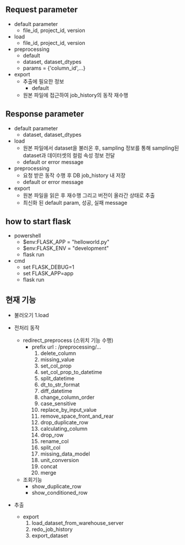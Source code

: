 
## Request parameter
 - default parameter
   - file_id, project_id, version
 - load
   - file_id, project_id, version
 - preprocessing
   - default
   - dataset, dataset_dtypes
   - params = {'column_id',...}
 - export
   - 추출에 필요한 정보
     - default
   - 원본 파일에 접근하여 job_history의 동작 재수행

## Response parameter
 - default parameter
   - dataset, dataset_dtypes
 - load
   - 원본 파일에서 dataset을 불러온 후, sampling 정보를 통해 sampling된 dataset과 데이터셋의 컬럼 속성 정보 전달
   - default or error message
 - preprocessing
   - 요청 받은 동작 수행 후 DB job_history 내 저장
   - default or error message
 - export
   - 원본 파일을 읽은 후 재수행 그리고 버전이 올라간 상태로 추출
   - 최신화 된 default param, 성공, 실패 message

## how to start flask
- powershell
  - $env:FLASK_APP = "helloworld.py"
  - $env:FLASK_ENV = "development"
  - flask run
- cmd
  - set FLASK_DEBUG=1
  - set FLASK_APP=app
  - flask run

## 현재 기능
- 불러오기
  1.load

- 전처리 동작
  - redirect_preprocess (스위치 기능 수행)
    - prefix url : /preprocessing/...
      1. delete_column
      2. missing_value
      3. set_col_prop
      4. set_col_prop_to_datetime
      5. split_datetime
      6. dt_to_str_format
      7. diff_datetime
      8. change_column_order
      9. case_sensitive
      10. replace_by_input_value
      11. remove_space_front_and_rear
      12. drop_duplicate_row
      13. calculating_column
      14. drop_row
      15. rename_col
      16. split_col
      17. missing_data_model
      18. unit_conversion
      19. concat
      20. merge
  - 조회기능
    - show_duplicate_row
    - show_conditioned_row

- 추출
  - export
    1. load_dataset_from_warehouse_server
    2. redo_job_history
    3. export_dataset